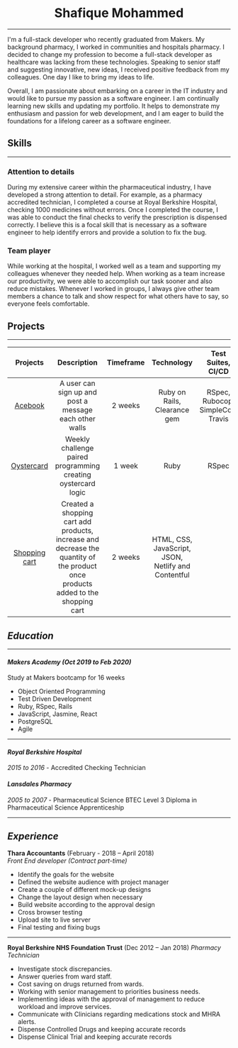 
<div align="center">
  <h1>Shafique Mohammed</h1>
</div>

****

I'm a full-stack developer who recently graduated from Makers. My background pharmacy, I worked in communities and hospitals pharmacy. I decided to change my profession to become a full-stack developer as healthcare was lacking from these technologies. Speaking to senior staff and suggesting innovative, new ideas, I received positive feedback from my colleagues. One day I like to bring my ideas to life. 

Overall, I am passionate about embarking on a career in the IT industry and would like to pursue my passion as a software engineer. I am continually learning new skills and updating my portfolio. It helps to
demonstrate my enthusiasm and passion for web development, and I am eager to build the foundations for a lifelong career as a software engineer. 

## Skills
****


### Attention to details

During my extensive career within the pharmaceutical industry, I have developed a strong attention to detail. For example, as a pharmacy accredited technician, I completed a course at Royal Berkshire Hospital, checking 1000 medicines without errors. Once I completed the course, I was able to conduct the final checks to verify the prescription is dispensed correctly. I believe this is a focal skill that is necessary as a software engineer to help identify errors and provide a solution to fix the bug.


### Team player

While working at the hospital, I worked well as a team and supporting my colleagues whenever they needed help. When working as a team increase our productivity, we were able to accomplish our task sooner
and also reduce mistakes. Whenever I worked in groups, I always give other team members a chance to talk and show respect for what others have to say, so everyone feels comfortable.


## Projects
****


| Projects       | Description    | Timeframe|Technology  |Test Suites, CI/CD |
| :-------------: | :-------------: | :-----:| :------------------: | :-------------------:|
| [Acebook](https://github.com/denriquem/acebook--TeamFavouriteFriendLove- )|  A user can sign up and post a message each other walls    |2 weeks| Ruby on Rails, Clearance gem|RSpec, Rubocop, SimpleCov, Travis |
| [Oystercard](https://github.com/shafali03/oystercard) | Weekly challenge paired programming creating oystercard logic | 1 week | Ruby |           RSpec         |
| [Shopping cart](https://holiday-comfort-vanilla-js-shopping-cart.netlify.com/)      | Created a shopping cart add products, increase and decrease the quantity of the product once products added to the shopping cart      |  2 weeks  | HTML, CSS, JavaScript, JSON, Netlify and Contentful




## *Education*
****


#### *Makers Academy (Oct 2019 to Feb 2020)*

Study at Makers bootcamp for 16 weeks

* Object Oriented Programming
* Test Driven Development
* Ruby, RSpec, Rails
* JavaScript, Jasmine, React
* PostgreSQL
* Agile

****
#### *Royal Berkshire Hospital*
*2015 to 2016*  -    Accredited Checking Technician

#### *Lansdales Pharmacy*
 *2005 to 2007* - Pharmaceutical Science BTEC Level 3 Diploma in Pharmaceutical Science Apprenticeship
****


## *Experience*

**Thara Accountants** (February - 2018 – April 2018)    
*Front End developer	(Contract part-time)*  

*   Identify the goals for the website
*	Defined the website audience with project manager
*	Create a couple of different mock-up designs
*	Change the layout design when necessary
*	Build website according to the approval design
*	Cross browser testing
*	Upload site to live server
*	Final testing and fixing bugs


****


**Royal Berkshire NHS Foundation Trust** (Dec 2012 – Jan 2018)
*Pharmacy Technician*

* Investigate stock discrepancies.
* Answer queries from ward staff.
* Cost saving on drugs returned from wards.
* Working with senior management to priorities business needs.
* Implementing ideas with the approval of management to reduce workload and improve services.
* Communicate with Clinicians regarding medications stock and MHRA alerts.
*	Dispense Controlled Drugs and keeping accurate records
*	Dispense Clinical Trial and keeping accurate records
